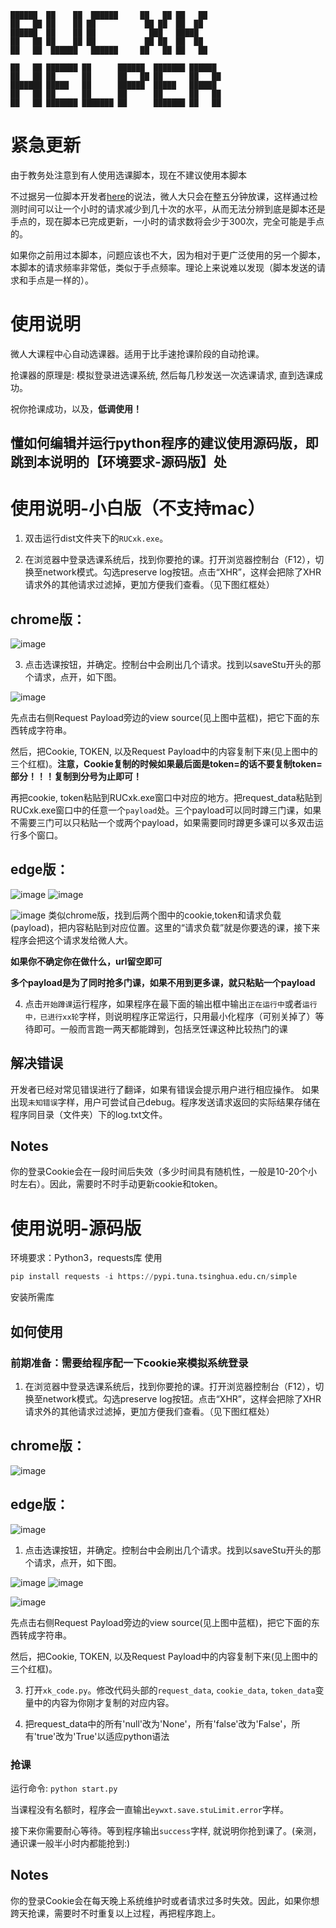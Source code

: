 ```
██████  ██    ██  ██████     ██   ██ ██   ██     
██   ██ ██    ██ ██           ██ ██  ██  ██      
██████  ██    ██ ██            ███   █████       
██   ██ ██    ██ ██           ██ ██  ██  ██      
██   ██  ██████   ██████     ██   ██ ██   ██     
                                                                                                
██   ██ ███████ ██      ██████  ███████ ██████   
██   ██ ██      ██      ██   ██ ██      ██   ██  
███████ █████   ██      ██████  █████   ██████   
██   ██ ██      ██      ██      ██      ██   ██  
██   ██ ███████ ███████ ██      ███████ ██   ██                                                                
```

# 紧急更新
由于教务处注意到有人使用选课脚本，现在不建议使用本脚本

不过据另一位脚本开发者[here](https://github.com/panjd123/RUC-CourseSelectionTool)的说法，微人大只会在整五分钟放课，这样通过检测时间可以让一个小时的请求减少到几十次的水平，从而无法分辨到底是脚本还是手点的，现在脚本已完成更新，一小时的请求数将会少于300次，完全可能是手点的。

如果你之前用过本脚本，问题应该也不大，因为相对于更广泛使用的另一个脚本，本脚本的请求频率非常低，类似于手点频率。理论上来说难以发现（脚本发送的请求和手点是一样的）。

# 使用说明
微人大课程中心自动选课器。适用于比手速抢课阶段的自动抢课。

抢课器的原理是: 模拟登录进选课系统, 然后每几秒发送一次选课请求, 直到选课成功。

祝你抢课成功，以及，**低调使用！**


## 懂如何编辑并运行python程序的建议使用源码版，即跳到本说明的【环境要求-源码版】处

# 使用说明-小白版（不支持mac）

1. 双击运行dist文件夹下的```RUCxk.exe```。

2. 在浏览器中登录选课系统后，找到你要抢的课。打开浏览器控制台（F12），切换至network模式。勾选preserve log按钮。点击“XHR”，这样会把除了XHR请求外的其他请求过滤掉，更加方便我们查看。（见下图红框处）
## chrome版：

![image](figures/p4.png)




3. 点击选课按钮，并确定。控制台中会刷出几个请求。找到以saveStu开头的那个请求，点开，如下图。

![image](figures/p2.png)



先点击右侧Request Payload旁边的view source(见上图中蓝框)，把它下面的东西转成字符串。

然后，把Cookie, TOKEN, 以及Request Payload中的内容复制下来(见上图中的三个红框)。**注意，Cookie复制的时候如果最后面是token=的话不要复制token=部分！！！复制到分号为止即可！**

再把cookie, token粘贴到RUCxk.exe窗口中对应的地方。把request_data粘贴到RUCxk.exe窗口中的任意一个```payload```处。三个payload可以同时蹲三门课，如果不需要三门可以只粘贴一个或两个payload，如果需要同时蹲更多课可以多双击运行多个窗口。
## edge版：
![image](figures/p2-1.png)
![image](figures/p3.png)

![image](figures/p5.png)
类似chrome版，找到后两个图中的cookie,token和请求负载(payload)，把内容粘贴到对应位置。这里的“请求负载”就是你要选的课，接下来程序会把这个请求发给微人大。

**如果你不确定你在做什么，url留空即可**

**多个payload是为了同时抢多门课，如果不用到更多课，就只粘贴一个payload**

4. 点击```开始蹲课```运行程序，如果程序在最下面的输出框中输出```正在运行中```或者```运行中，已进行xx轮```字样，则说明程序正常运行，只用最小化程序（可别关掉了）等待即可。一般而言跑一两天都能蹲到，包括烹饪课这种比较热门的课

## 解决错误
开发者已经对常见错误进行了翻译，如果有错误会提示用户进行相应操作。
如果出现```未知错误```字样，用户可尝试自己debug。程序发送请求返回的实际结果存储在程序同目录（文件夹）下的log.txt文件。


## Notes

你的登录Cookie会在一段时间后失效（多少时间具有随机性，一般是10-20个小时左右）。因此，需要时不时手动更新cookie和token。
# 使用说明-源码版

环境要求：Python3，requests库
使用
```py
pip install requests -i https://pypi.tuna.tsinghua.edu.cn/simple
```
安装所需库

## 如何使用

### 前期准备：需要给程序配一下cookie来模拟系统登录

1. 在浏览器中登录选课系统后，找到你要抢的课。打开浏览器控制台（F12），切换至network模式。勾选preserve log按钮。点击“XHR”，这样会把除了XHR请求外的其他请求过滤掉，更加方便我们查看。（见下图红框处）
## chrome版：

![image](figures/p4.png)
## edge版：
![image](figures/p2-1.png)

1. 点击选课按钮，并确定。控制台中会刷出几个请求。找到以saveStu开头的那个请求，点开，如下图。

![image](figures/p2.png)
![image](figures/p3.png)

![image](figures/p5.png)

先点击右侧Request Payload旁边的view source(见上图中蓝框)，把它下面的东西转成字符串。

然后，把Cookie, TOKEN, 以及Request Payload中的内容复制下来(见上图中的三个红框)。

3. 打开```xk_code.py```。修改代码头部的```request_data```, ```cookie_data```, ```token_data```变量中的内容为你刚才复制的对应内容。

4. 把request_data中的所有'null'改为'None'，所有'false'改为'False'，所有'true'改为'True'以适应python语法
### 抢课

运行命令: ```python start.py```

当课程没有名额时，程序会一直输出```eywxt.save.stuLimit.error```字样。

接下来你需要耐心等待。等到程序输出```success```字样, 就说明你抢到课了。(亲测，通识课一般半小时内都能抢到:)

## Notes

你的登录Cookie会在每天晚上系统维护时或者请求过多时失效。因此，如果你想跨天抢课，需要时不时重复以上过程，再把程序跑上。